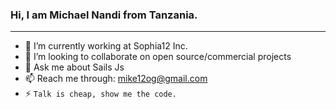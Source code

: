 ### Hi, I am Michael Nandi from Tanzania.
---

- 🔭 I’m currently working at Sophia12 Inc.
- 👯 I’m looking to collaborate on open source/commercial projects
- 💬 Ask me about Sails Js
- 📫 Reach me through: mike12og@gmail.com
- ⚡ ``Talk is cheap, show me the code.``

